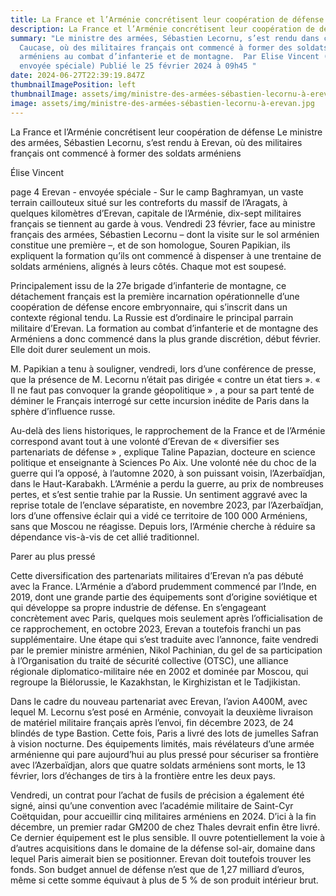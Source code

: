 ```yaml
---
title: La France et l’Arménie concrétisent leur coopération de défense
description: La France et l’Arménie concrétisent leur coopération de défense
summary: "Le ministre des armées, Sébastien Lecornu, s’est rendu dans ce pays du
  Caucase, où des militaires français ont commencé à former des soldats
  arméniens au combat d’infanterie et de montagne.  Par Elise Vincent (Erevan,
  envoyée spéciale) Publié le 25 février 2024 à 09h45 "
date: 2024-06-27T22:39:19.847Z
thumbnailImagePosition: left
thumbnailImage: assets/img/ministre-des-armées-sébastien-lecornu-à-erevan.jpg
image: assets/img/ministre-des-armées-sébastien-lecornu-à-erevan.jpg
---
```

La France et l’Arménie concrétisent leur coopération de défense
Le ministre des armées, Sébastien Lecornu, s’est rendu à Erevan, où des militaires français ont commencé à former des soldats arméniens

Élise Vincent

page 4
Erevan - envoyée spéciale - Sur le camp Baghramyan, un vaste terrain caillouteux situé sur les contreforts du massif de l’Aragats, à quelques kilomètres d’Erevan, capitale de l’Arménie, dix-sept militaires français se tiennent au garde à vous. Vendredi 23 février, face au ministre français des armées, Sébastien Lecornu – dont la visite sur le sol arménien constitue une première –, et de son homologue, Souren Papikian, ils expliquent la formation qu’ils ont commencé à dispenser à une trentaine de soldats arméniens, alignés à leurs côtés. Chaque mot est soupesé.

Principalement issu de la 27e brigade d’infanterie de montagne, ce détachement français est la première incarnation opérationnelle d’une coopération de défense encore embryonnaire, qui s’inscrit dans un contexte régional tendu. La Russie est d’ordinaire le principal parrain militaire d’Erevan. La formation au combat d’infanterie et de montagne des Arméniens a donc commencé dans la plus grande discrétion, début février. Elle doit durer seulement un mois.

M. Papikian a tenu à souligner, vendredi, lors d’une conférence de presse, que la présence de M. Lecornu n’était pas dirigée « contre un état tiers ». « Il ne faut pas convoquer la grande géopolitique » , a pour sa part tenté de déminer le Français interrogé sur cette incursion inédite de Paris dans la sphère d’influence russe.

Au-delà des liens historiques, le rapprochement de la France et de l’Arménie correspond avant tout à une volonté d’Erevan de « diversifier ses partenariats de défense » , explique Taline Papazian, docteure en science politique et enseignante à Sciences Po Aix. Une volonté née du choc de la guerre qui l’a opposé, à l’automne 2020, à son puissant voisin, l’Azerbaïdjan, dans le Haut-Karabakh. L’Arménie a perdu la guerre, au prix de nombreuses pertes, et s’est sentie trahie par la Russie. Un sentiment aggravé avec la reprise totale de l’enclave séparatiste, en novembre 2023, par l’Azerbaïdjan, lors d’une offensive éclair qui a vidé ce territoire de 100 000 Arméniens, sans que Moscou ne réagisse. Depuis lors, l’Arménie cherche à réduire sa dépendance vis-à-vis de cet allié traditionnel.

Parer au plus pressé

Cette diversification des partenariats militaires d’Erevan n’a pas débuté avec la France. L’Arménie a d’abord prudemment commencé par l’Inde, en 2019, dont une grande partie des équipements sont d’origine soviétique et qui développe sa propre industrie de défense. En s’engageant concrètement avec Paris, quelques mois seulement après l’officialisation de ce rapprochement, en octobre 2023, Erevan a toutefois franchi un pas supplémentaire. Une étape qui s’est traduite avec l’annonce, faite vendredi par le premier ministre arménien, Nikol Pachinian, du gel de sa participation à l’Organisation du traité de sécurité collective (OTSC), une alliance régionale diplomatico-militaire née en 2002 et dominée par Moscou, qui regroupe la Biélorussie, le Kazakhstan, le Kirghizistan et le Tadjikistan.

Dans le cadre du nouveau partenariat avec Erevan, l’avion A400M, avec lequel M. Lecornu s’est posé en Arménie, convoyait la deuxième livraison de matériel militaire français après l’envoi, fin décembre 2023, de 24 blindés de type Bastion. Cette fois, Paris a livré des lots de jumelles Safran à vision nocturne. Des équipements limités, mais révélateurs d’une armée arménienne qui pare aujourd’hui au plus pressé pour sécuriser sa frontière avec l’Azerbaïdjan, alors que quatre soldats arméniens sont morts, le 13 février, lors d’échanges de tirs à la frontière entre les deux pays.

Vendredi, un contrat pour l’achat de fusils de précision a également été signé, ainsi qu’une convention avec l’académie militaire de Saint-Cyr Coëtquidan, pour accueillir cinq militaires arméniens en 2024. D’ici à la fin décembre, un premier radar GM200 de chez Thales devrait enfin être livré. Ce dernier équipement est le plus sensible. Il ouvre potentiellement la voie à d’autres acquisitions dans le domaine de la défense sol-air, domaine dans lequel Paris aimerait bien se positionner. Erevan doit toutefois trouver les fonds. Son budget annuel de défense n’est que de 1,27 milliard d’euros, même si cette somme équivaut à plus de 5 % de son produit intérieur brut.